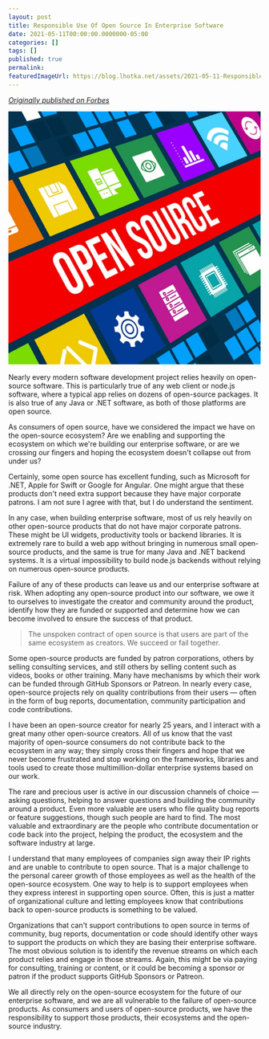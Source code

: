 ```yaml
---
layout: post
title: Responsible Use Of Open Source In Enterprise Software
date: 2021-05-11T00:00:00.0000000-05:00
categories: []
tags: []
published: true
permalink: 
featuredImageUrl: https://blog.lhotka.net/assets/2021-05-11-Responsible-Use-Of-Open-Source-In-Enterprise-Software/oss.png
---
```

[*Originally published on Forbes*](https://www.forbes.com/sites/forbestechcouncil/2021/04/07/responsible-use-of-open-source-in-enterprise-software/?sh=3bb294e27bcf)

![](/assets/2021-05-11-Responsible-Use-Of-Open-Source-In-Enterprise-Software/oss.png)

Nearly every modern software development project relies heavily on open-source software. This is particularly true of any web client or node.js software, where a typical app relies on dozens of open-source packages. It is also true of any Java or .NET software, as both of those platforms are open source.

As consumers of open source, have we considered the impact we have on the open-source ecosystem? Are we enabling and supporting the ecosystem on which we're building our enterprise software, or are we crossing our fingers and hoping the ecosystem doesn't collapse out from under us?

Certainly, some open source has excellent funding, such as Microsoft for .NET, Apple for Swift or Google for Angular. One might argue that these products don't need extra support because they have major corporate patrons. I am not sure I agree with that, but I do understand the sentiment.

In any case, when building enterprise software, most of us rely heavily on other open-source products that do not have major corporate patrons. These might be UI widgets, productivity tools or backend libraries. It is extremely rare to build a web app without bringing in numerous small open-source products, and the same is true for many Java and .NET backend systems. It is a virtual impossibility to build node.js backends without relying on numerous open-source products.

Failure of any of these products can leave us and our enterprise software at risk. When adopting any open-source product into our software, we owe it to ourselves to investigate the creator and community around the product, identify how they are funded or supported and determine how we can become involved to ensure the success of that product.

> The unspoken contract of open source is that users are part of the same ecosystem as creators. We succeed or fail together.

Some open-source products are funded by patron corporations, others by selling consulting services, and still others by selling content such as videos, books or other training. Many have mechanisms by which their work can be funded through GitHub Sponsors or Patreon. In nearly every case, open-source projects rely on quality contributions from their users — often in the form of bug reports, documentation, community participation and code contributions.

I have been an open-source creator for nearly 25 years, and I interact with a great many other open-source creators. All of us know that the vast majority of open-source consumers do not contribute back to the ecosystem in any way; they simply cross their fingers and hope that we never become frustrated and stop working on the frameworks, libraries and tools used to create those multimillion-dollar enterprise systems based on our work.

The rare and precious user is active in our discussion channels of choice — asking questions, helping to answer questions and building the community around a product. Even more valuable are users who file quality bug reports or feature suggestions, though such people are hard to find. The most valuable and extraordinary are the people who contribute documentation or code back into the project, helping the product, the ecosystem and the software industry at large.

I understand that many employees of companies sign away their IP rights and are unable to contribute to open source. That is a major challenge to the personal career growth of those employees as well as the health of the open-source ecosystem. One way to help is to support employees when they express interest in supporting open source. Often, this is just a matter of organizational culture and letting employees know that contributions back to open-source products is something to be valued.

Organizations that can't support contributions to open source in terms of community, bug reports, documentation or code should identify other ways to support the products on which they are basing their enterprise software. The most obvious solution is to identify the revenue streams on which each product relies and engage in those streams. Again, this might be via paying for consulting, training or content, or it could be becoming a sponsor or patron if the product supports GitHub Sponsors or Patreon.

We all directly rely on the open-source ecosystem for the future of our enterprise software, and we are all vulnerable to the failure of open-source products. As consumers and users of open-source products, we have the responsibility to support those products, their ecosystems and the open-source industry.